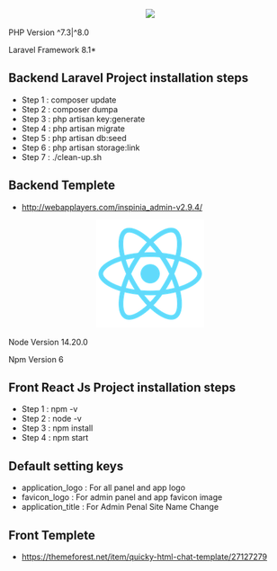 <p align="center"><img src="https://laravel.com/assets/img/components/logo-laravel.svg"></p>

<p align="center">
	<p>PHP Version ^7.3|^8.0 </p>
	<p>Laravel Framework 8.1* </p>
</p>

## Backend Laravel Project installation steps

- Step 1 : composer update
- Step 2 : composer dumpa
- Step 3 : php artisan key:generate
- Step 4 : php artisan migrate
- Step 5 : php artisan db:seed
- Step 6 : php artisan storage:link
- Step 7 : ./clean-up.sh

## Backend Templete

- http://webapplayers.com/inspinia_admin-v2.9.4/

<p align="center"><img src="https://github.com/kkyoni/grocery-mart/blob/main/frontend/public/logo192.png"></p>

<p align="center">
	<p>Node Version 14.20.0 </p>
	<p>Npm Version 6 </p>
</p>

## Front React Js Project installation steps

- Step 1 : npm -v
- Step 2 : node -v
- Step 3 : npm install
- Step 4 : npm start

## Default setting keys

- application_logo : For all panel and app logo
- favicon_logo : For admin panel and app favicon image
- application_title : For Admin Penal Site Name Change

## Front Templete

- https://themeforest.net/item/quicky-html-chat-template/27127279
